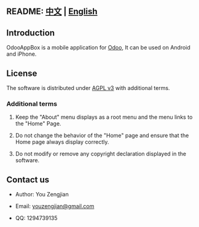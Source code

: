 ## README: [中文](https://github.com/youzengjian/OdooAppBox/blob/master/README.md) | [English](https://github.com/youzengjian/OdooAppBox/blob/master/README-en.md)

## Introduction
OdooAppBox is a mobile application for [Odoo](https://www.odoo.com/), It can be used on Android and iPhone.

## License
The software is distributed under [AGPL v3](https://www.gnu.org/licenses/agpl-3.0.html) with additional terms.

### Additional terms
1. Keep the "About" menu displays as a root menu and the menu links to the "Home" Page.

2. Do not change the behavior of the "Home" page and ensure that the Home page always display correctly.

3. Do not modify or remove any copyright declaration displayed in the software. 

## Contact us
* Author: You Zengjian

* Email: youzengjian@gmail.com

* QQ: 1294739135
